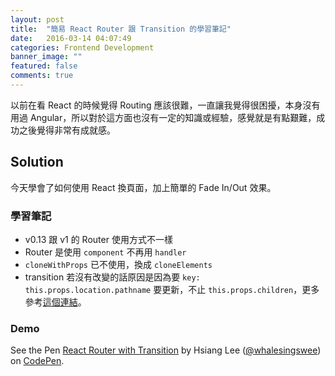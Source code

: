 ```yaml
---
layout: post
title:  "簡易 React Router 跟 Transition 的學習筆記"
date:   2016-03-14 04:07:49
categories: Frontend Development
banner_image: ""
featured: false
comments: true
---
```


以前在看 React 的時候覺得 Routing 應該很難，一直讓我覺得很困擾，本身沒有用過 Angular，所以對於這方面也沒有一定的知識或經驗，感覺就是有點艱難，成功之後覺得非常有成就感。

<!--more-->

## Solution

今天學會了如何使用 React 換頁面，加上簡單的 Fade In/Out 效果。

### 學習筆記

- v0.13 跟 v1 的 Router 使用方式不一樣
- Router 是使用 `component` 不再用 `handler`
- `cloneWithProps` 已不使用，換成 `cloneElements`
- transition 若沒有改變的話原因是因為要 `key: this.props.location.pathname` 要更新，不止 `this.props.children`，更多參考[這個連結](https://facebook.github.io/react/docs/top-level-api.html#react.cloneelement)。

### Demo
<p data-height="435" data-theme-id="0" data-slug-hash="JXJBvM" data-default-tab="result" data-user="whalesingswee" class="codepen">See the Pen <a href="http://codepen.io/whalesingswee/pen/JXJBvM/">React Router with Transition</a> by Hsiang Lee (<a href="http://codepen.io/whalesingswee">@whalesingswee</a>) on <a href="http://codepen.io">CodePen</a>.</p>
<script async src="//assets.codepen.io/assets/embed/ei.js"></script>
